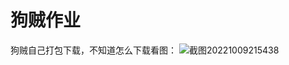 # 狗贼作业
狗贼自己打包下载，不知道怎么下载看图：
![截图20221009215438](https://user-images.githubusercontent.com/45464670/194760799-d4c1c256-ec60-4ca2-8b34-728063848359.png)
